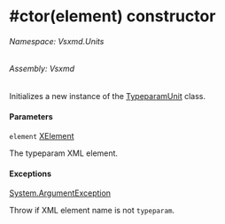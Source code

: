 <a name='M-Vsxmd-Units-TypeparamUnit-#ctor-System-Xml-Linq-XElement-'></a>
# #ctor(element) constructor

###### Namespace:  Vsxmd.Units

###### Assembly:  Vsxmd

Initializes a new instance of the [TypeparamUnit](/Vsxmd.Units/TypeparamUnit.md/#T-Vsxmd-Units-TypeparamUnit) class.

#### Parameters

`element`  [XElement](https://docs.microsoft.com/dotnet/api/System.Xml.Linq.XElement)  

The typeparam XML element.

#### Exceptions

[System.ArgumentException](https://docs.microsoft.com/dotnet/api/System.ArgumentException)  

Throw if XML element name is not `typeparam`.
